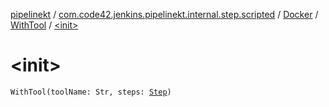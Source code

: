 [pipelinekt](../../../index.md) / [com.code42.jenkins.pipelinekt.internal.step.scripted](../../index.md) / [Docker](../index.md) / [WithTool](index.md) / [&lt;init&gt;](./-init-.md)

# &lt;init&gt;

`WithTool(toolName: Str, steps: `[`Step`](../../../com.code42.jenkins.pipelinekt.core.step/-step/index.md)`)`